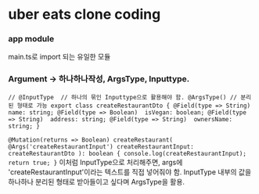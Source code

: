 # uber eats clone coding



### app module
main.ts로 import 되는 유일한 모듈



### Argument -> 하나하나작성, ArgsType, Inputtype.


`// @InputType  // 하나의 묶인 Inputtype으로 활용해야 함.
@ArgsType() // 분리된 형태로 가능
export class createRestaurantDto {
    @Field(type => String) 
    name: string;
    @Field(type => Boolean) 
    isVegan: boolean;
    @Field(type => String) 
    address: string;
    @Field(type => String) 
    ownersName: string;
}
`

`
@Mutation(returns => Boolean)
    createRestaurant(
        @Args('createRestaurantInput') createRestaurantInput: createRestaurantDto
    ): boolean {
        console.log(createRestaurantInput);
        return true;
    }
`
이처럼 InputType으로 처리해주면, args에 'createRestaurantInput'이라는 텍스트를 직접 넣어줘야 함.
InputType 내부의 값을 하나하나 분리된 형태로 받아들이고 싶다며
ArgsType을 활용.

